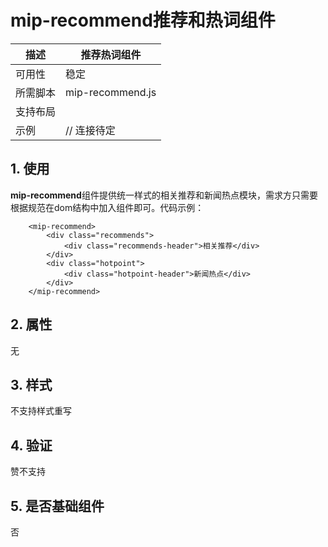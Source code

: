 # mip-recommend推荐和热词组件

描述|推荐热词组件
----|----
可用性|稳定
所需脚本|mip-recommend.js
支持布局| 
示例|  // 连接待定

## 1. 使用

**mip-recommend**组件提供统一样式的相关推荐和新闻热点模块，需求方只需要根据规范在dom结构中加入组件即可。代码示例：

```
    <mip-recommend>
        <div class="recommends">
            <div class="recommends-header">相关推荐</div>
        </div>
        <div class="hotpoint">
            <div class="hotpoint-header">新闻热点</div>
        </div>
    </mip-recommend>
```
## 2. 属性

无

## 3. 样式

不支持样式重写

## 4. 验证

赞不支持

## 5. 是否基础组件

否
